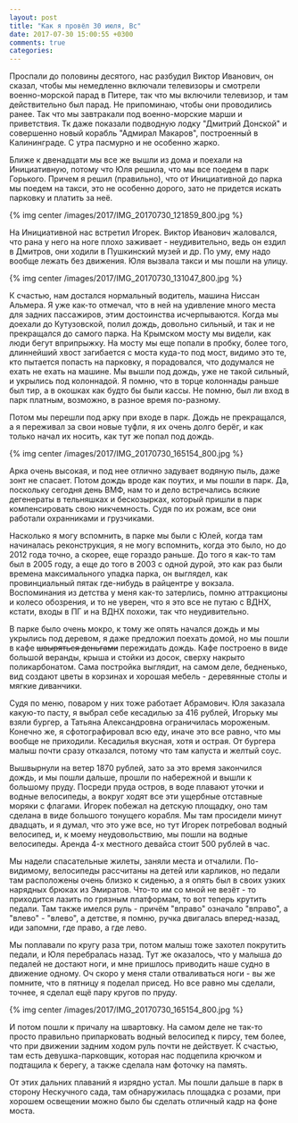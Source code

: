 ```yaml
---
layout: post
title: "Как я провёл 30 июля, Вс"
date: 2017-07-30 15:00:55 +0300
comments: true
categories: 
---
```

Проспали до половины десятого, нас разбудил Виктор Иванович, он сказал, чтобы мы немедленно включали телевизоры и смотрели военно-морской парад в Питере, так что мы включили телевизор, и там действительно был парад. Не припоминаю, чтобы они проводились ранее. Так что мы завтракали под военно-морские марши и приветствия. Тк даже показали подводную лодку "Дмитрий Донской" и совершенно новый корабль "Адмирал Макаров", построенный в Калининграде. С утра пасмурно и не особенно жарко.

Ближе к двенадцати мы все же вышли из дома и поехали на Инициативную, потому что Юля решила, что мы все поедем в парк Горького. Причем я решил (правильно), что от Инициативной до парка мы поедем на такси, это не особенно дорого, зато не придется искать парковку и платить за неё.

{% img center /images/2017/IMG_20170730_121859_800.jpg %}

На Инициативной нас встретил Игорек. Виктор Иванович жаловался, что рана у него на ноге плохо заживает - неудивительно, ведь он ездил в Дмитров, они ходили в Пушкинский музей и др. По уму, ему надо вообще лежать без движения. Юля вызвала такси и мы пошли на улицу.

{% img center /images/2017/IMG_20170730_131047_800.jpg %}

К счастью, нам достался нормальный водитель, машина Ниссан Альмера. Я уже как-то отмечал, что в ней на удивление много места для задних пассажиров, этим достоинства исчерпываются. Когда мы доехали до Кутузовской, полил дождь, довольно сильный, и так и не прекращался до самого парка. На Крымском мосту мы видели, как люди бегут вприпрыжку. На мосту мы еще попали в пробку, более того, длиннейший хвост загибается с моста куда-то под мост, видимо это те, кто пытается попасть на парковку, я порадовался, что додумался не ехать не ехать на машине. Мы вышли под дождь, уже не такой сильный, и укрылись под колоннадой. Я помню, что в торце колоннады раньше был тир, а в окошках как будто бы были кассы. Не помню, был ли вход в парк платным, возможно, в разное время по-разному.

Потом мы перешли под арку при входе в парк. Дождь не прекращался, а я переживал за свои новые туфли, я их очень долго берёг, и как только начал их носить, как тут же попал под дождь.

{% img center /images/2017/IMG_20170730_165154_800.jpg %}

Арка очень высокая, и под нее отлично задувает водяную пыль, даже зонт не спасает. Потом дождь вроде как поутих, и мы пошли в парк. Да, поскольку сегодня день ВМФ, нам то и дело встречались всякие дегенераты в тельняшках и бескозырках, который пришли в парк компенсировать свою никчемность. Судя по их рожам, все они работали охранниками и грузчиками.

Насколько я могу вспомнить, в парке мы были с Юлей, когда там начиналась реконструкция, я не могу вспомнить, когда это было, но до 2012 года точно, а скорее, еще гораздо раньше. До того я как-то там был в 2005 году, а еще до того в 2003 с одной дурой, это как раз были времена максимального упадка парка, он выглядел, как провинциальный пятак где-нибудь в райцентре у вокзала. Воспоминания из детства у меня как-то затерлись, помню аттракционы и колесо обозрения, и то не уверен, что я это все не путаю с ВДНХ, кстати, входы в ПГ и на ВДНХ похожи, так что неудивительно.

В парке было очень мокро, к тому же опять начался дождь и мы укрылись под деревом, я даже предложил поехать домой, но мы пошли в кафе ~~швыряться деньгами~~ пережидать дождь. Кафе построено в виде большой веранды, крыша и стойки из досок, сверху накрыто поликарбонатом. Сама постройка выглядит, на самом деле, бедненько, вид создают цветы в корзинах и хорошая мебель - деревянные столы и мягкие диванчики.

Судя по меню, поваром у них тоже работает Абрамович. Юля заказала какую-то пасту, я выбрал себе кесадилью за 416 рублей, Игорьку мы взяли бургер, а Татьяна Александровна ограничилась мороженым. Конечно же, я сфотографировал всю еду, иначе это все равно, что мы вообще не приходили. Кесадилья вкусная, хотя и острая. От бургера малыш почти сразу отказался, потому что там капуста и желтый соус.

Вышвырнули на ветер 1870 рублей, зато за это время закончился дождь, и мы пошли дальше, прошли по набережной и вышли к большому пруду. Посреди пруда остров, в воде плавают уточки и водные велосипеды, а вокруг ходят все эти ущербные отставные моряки с флагами. Игорек побежал на детскую площадку, оно там сделана в виде большого тонущего корабля. Мы там просидели минут двадцать, и я думал, что это уже все, но тут Игорек потребовал водный велосипед, и, к моему неудовольствию, мы пошли на водные велосипеды. Аренда 4-х местного девайса стоит 500 рублей в час.

Мы надели спасательные жилеты, заняли места и отчалили. По-видимому, велосипеды рассчитаны на детей или карликов, но педали там расположены очень близко к сиденью, а я опять был в своих узких нарядных брюках из Эмиратов. Что-то им со мной не везёт - то приходится лазить по грязным платформам, то вот теперь крутить педали. Там также имелся руль - причём "вправо" означало "вправо", а "влево" - "влево", а детстве, я помню, ручка двигалась вперед-назад, иди запомни, где право, а где лево.

Мы поплавали по кругу раза три, потом малыш тоже захотел покрутить педали, и Юля перебралась назад. Тут же оказалось, что у малыша до педалей не достают ноги, и мне пришлось приводить наше судно в движение одному. Оч скоро у меня стали отваливаться ноги - вы же помните, что в пятницу я поделал присед. Но все равно мы сделали, точнее, я сделал ещё пару кругов по пруду.

{% img center /images/2017/IMG_20170730_165154_800.jpg %}

И потом пошли к причалу на швартовку. На самом деле не так-то просто правильно припарковать водный велосипед к пирсу, тем более, что при движении задним ходом руль почти не действует. К счастью, там есть девушка-парковщик, которая нас подцепила крючком и подтащила к берегу, а также сделала нам фоточку на память.

От этих дальних плаваний я изрядно устал. Мы пошли дальше в парк в сторону Нескучного сада, там обнаружилась площадка с розами, при хорошем освещении можно было бы сделать отличный кадр на фоне моста.